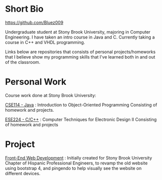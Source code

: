 # Short Bio
https://github.com/Bluez009

Undergraduate student at Stony Brook University, majoring in Computer Engineering.
I have taken an intro course in Java and C. Currently taking a course in C++ and VHDL programming.

Links below are repositories that consists of personal projects/homeworks that I believe show my programming skills that I've learned both in and out of the classroom.


# Personal Work
Course work done at Stony Brook University:

[CSE114 - Java](https://github.com/Bluez009/School-Work-CSE114)
: Introduction to Object-Oriented Programming
Consisting of homework and projects.

[ESE224 - C/C++](https://github.com/Bluez009/ESE224) 
: Computer Techniques for Electronic Design II
Consisting of homework and projects

# Project
[Front-End Web Development](https://github.com/Bluez009/websiteSHPE)
: Initially created for Stony Brook University Chapter of Hispanic Professional Engineers, to revamp the old website using bootstrap 4, and pingendo to help visually see the website on different devices.
